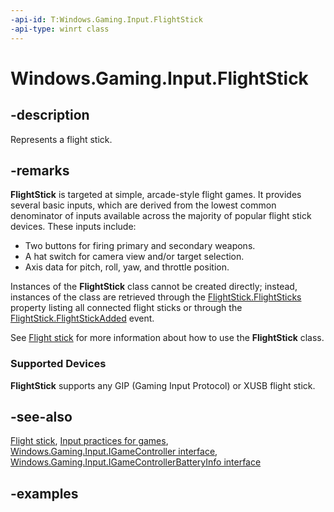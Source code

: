 ```yaml
---
-api-id: T:Windows.Gaming.Input.FlightStick
-api-type: winrt class
---
```


<!-- Class syntax.
public class FlightStick : IGameController, IGameControllerBatteryInfo
-->

# Windows.Gaming.Input.FlightStick

## -description

Represents a flight stick.

## -remarks

**FlightStick** is targeted at simple, arcade-style flight games. It provides several basic inputs, which are derived from the lowest common denominator of inputs available across the majority of popular flight stick devices. These inputs include:

* Two buttons for firing primary and secondary weapons.
* A hat switch for camera view and/or target selection.
* Axis data for pitch, roll, yaw, and throttle position.

Instances of the **FlightStick** class cannot be created directly; instead, instances of the class are retrieved through the [FlightStick.FlightSticks](flightstick_flightsticks.md) property listing all connected flight sticks or through the [FlightStick.FlightStickAdded](flightstick_flightstickadded.md) event.

See [Flight stick](/windows/uwp/gaming/flight-stick) for more information about how to use the **FlightStick** class.

### Supported Devices

**FlightStick** supports any GIP (Gaming Input Protocol) or XUSB flight stick.

## -see-also

[Flight stick](/windows/uwp/gaming/flight-stick),
[Input practices for games](/windows/uwp/gaming/input-practices-for-games),
[Windows.Gaming.Input.IGameController interface](igamecontroller.md),
[Windows.Gaming.Input.IGameControllerBatteryInfo interface](igamecontrollerbatteryinfo.md)

## -examples
